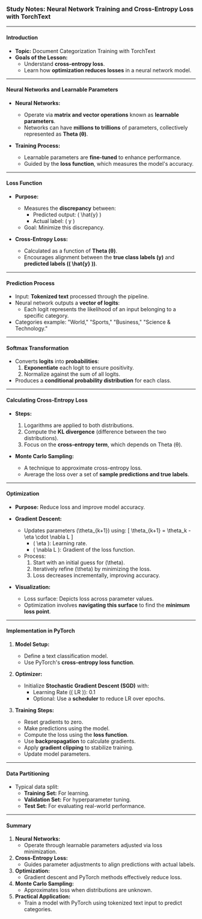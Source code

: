 ### Study Notes: Neural Network Training and Cross-Entropy Loss with TorchText

---

#### **Introduction**
- **Topic:** Document Categorization Training with TorchText
- **Goals of the Lesson:**
  - Understand **cross-entropy loss**.
  - Learn how **optimization reduces losses** in a neural network model.

---

#### **Neural Networks and Learnable Parameters**
- **Neural Networks:**
  - Operate via **matrix and vector operations** known as **learnable parameters**.
  - Networks can have **millions to trillions** of parameters, collectively represented as **Theta (θ)**.
  
- **Training Process:**
  - Learnable parameters are **fine-tuned** to enhance performance.
  - Guided by the **loss function**, which measures the model's accuracy.

---

#### **Loss Function**
- **Purpose:**
  - Measures the **discrepancy** between:
    - Predicted output: \( \hat{y} \)
    - Actual label: \( y \)
  - Goal: Minimize this discrepancy.

- **Cross-Entropy Loss:**
  - Calculated as a function of **Theta (θ)**.
  - Encourages alignment between the **true class labels (y)** and **predicted labels (\( \hat{y} \))**.

---

#### **Prediction Process**
- Input: **Tokenized text** processed through the pipeline.
- Neural network outputs a **vector of logits**:
  - Each logit represents the likelihood of an input belonging to a specific category.
- Categories example: "World," "Sports," "Business," "Science & Technology."

---

#### **Softmax Transformation**
- Converts **logits** into **probabilities**:
  1. **Exponentiate** each logit to ensure positivity.
  2. Normalize against the sum of all logits.
- Produces a **conditional probability distribution** for each class.

---

#### **Calculating Cross-Entropy Loss**
- **Steps:**
  1. Logarithms are applied to both distributions.
  2. Compute the **KL divergence** (difference between the two distributions).
  3. Focus on the **cross-entropy term**, which depends on Theta (θ).
  
- **Monte Carlo Sampling:**
  - A technique to approximate cross-entropy loss.
  - Average the loss over a set of **sample predictions and true labels**.

---

#### **Optimization**
- **Purpose:** Reduce loss and improve model accuracy.

- **Gradient Descent:**
  - Updates parameters \(\theta_{k+1}\) using:
    \[
    \theta_{k+1} = \theta_k - \eta \cdot \nabla L
    \]
    - \( \eta \): Learning rate.
    - \( \nabla L \): Gradient of the loss function.
  - Process:
    1. Start with an initial guess for \(\theta\).
    2. Iteratively refine \(\theta\) by minimizing the loss.
    3. Loss decreases incrementally, improving accuracy.

- **Visualization:**
  - Loss surface: Depicts loss across parameter values.
  - Optimization involves **navigating this surface** to find the **minimum loss point**.

---

#### **Implementation in PyTorch**
1. **Model Setup:**
   - Define a text classification model.
   - Use PyTorch's **cross-entropy loss function**.
   
2. **Optimizer:**
   - Initialize **Stochastic Gradient Descent (SGD)** with:
     - Learning Rate (\( LR \)): 0.1
     - Optional: Use a **scheduler** to reduce LR over epochs.

3. **Training Steps:**
   - Reset gradients to zero.
   - Make predictions using the model.
   - Compute the loss using the **loss function**.
   - Use **backpropagation** to calculate gradients.
   - Apply **gradient clipping** to stabilize training.
   - Update model parameters.

---

#### **Data Partitioning**
- Typical data split:
  - **Training Set:** For learning.
  - **Validation Set:** For hyperparameter tuning.
  - **Test Set:** For evaluating real-world performance.

---

#### **Summary**
1. **Neural Networks:**
   - Operate through learnable parameters adjusted via loss minimization.
2. **Cross-Entropy Loss:**
   - Guides parameter adjustments to align predictions with actual labels.
3. **Optimization:**
   - Gradient descent and PyTorch methods effectively reduce loss.
4. **Monte Carlo Sampling:**
   - Approximates loss when distributions are unknown.
5. **Practical Application:**
   - Train a model with PyTorch using tokenized text input to predict categories.


